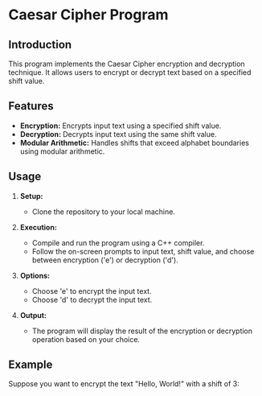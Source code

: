 # Caesar Cipher Program

## Introduction
This program implements the Caesar Cipher encryption and decryption technique. It allows users to encrypt or decrypt text based on a specified shift value.

## Features
- **Encryption:** Encrypts input text using a specified shift value.
- **Decryption:** Decrypts input text using the same shift value.
- **Modular Arithmetic:** Handles shifts that exceed alphabet boundaries using modular arithmetic.

## Usage
1. **Setup:**
   - Clone the repository to your local machine.

2. **Execution:**
   - Compile and run the program using a C++ compiler.
   - Follow the on-screen prompts to input text, shift value, and choose between encryption ('e') or decryption ('d').

3. **Options:**
   - Choose 'e' to encrypt the input text.
   - Choose 'd' to decrypt the input text.

4. **Output:**
   - The program will display the result of the encryption or decryption operation based on your choice.

## Example
Suppose you want to encrypt the text "Hello, World!" with a shift of 3:
